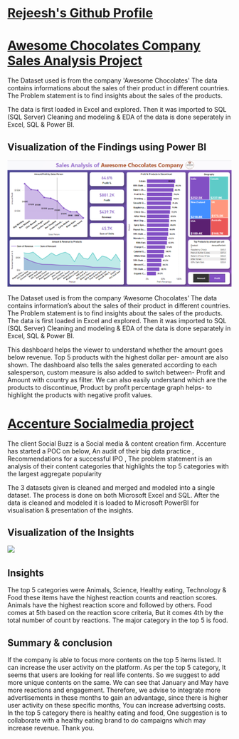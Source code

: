 
# [Rejeesh's Github Profile](https://github.com/rejeeshravindran)
 
# [Awesome Chocolates Company Sales Analysis Project](https://github.com/rejeeshravindran/Awesome_Chocolate_Company.git)


The Dataset used is from the company 'Awesome Chocolates'
The data contains informations about the sales of their product in different countries.
The Problem statement is to find insights about the sales of the products. 

The data is first loaded in Excel and explored. Then it was imported to SQL (SQL Server) 
Cleaning and modeling & EDA of the data is done seperately in Excel, SQL  & Power BI.

## Visualization of the Findings using Power BI

![](images/orgi.png)

The Dataset used is from the company ‘Awesome Chocolates’ The data contains information’s about the sales of their product in different countries. The Problem statement is to find insights about the sales of the products. The data is first loaded in Excel and explored. Then it was imported to SQL (SQL Server) Cleaning and modeling & EDA of the data is done separately in Excel, SQL & Power BI.

This dashboard helps the viewer to understand whether the amount goes below revenue. Top 5 products with the highest dollar per- amount are also shown. The dashboard also tells the sales generated according to each salesperson, custom measure is also added to switch between- Profit and Amount with country as filter. We can also easily understand which are the products to discontinue, Product by profit percentage graph helps- to highlight the products with negative profit values.


# [Accenture Socialmedia project](https://github.com/rejeeshravindran/Accenture-Socialmedia-project)

The client Social Buzz is a Social media & content creation firm. Accenture has started a POC on below, 
An audit of their big data practice , Recommendations for a successful IPO , The problem statement is an analysis of their content categories that highlights the top 5 categories with the largest aggregate popularity 

The 3 datasets given is cleaned and merged and modeled into a single dataset. The process is done on both Microsoft Excel and SQL. After the data is cleaned and modeled it is loaded to Microsoft PowerBI for visualisation & presentation of the insights. 
## Visualization of the Insights 
![](images/insights.png)

## Insights
The top 5 categories were Animals, Science, Healthy eating, Technology & Food these items have the highest reaction counts and reaction scores. Animals have the highest reaction score and followed by others.
Food comes at 5th based on the reaction score criteria, But it comes 4th by the total number of count by reactions.
The major category in the top 5 is food.

## Summary & conclusion 

If the company is able to focus more contents on the top 5 items listed. It can increase the user activity on the platform.
As per the top 5 category, It seems that users are looking for real life contents. So we suggest to add more unique contents on the same. 
We can see that January and May have more reactions and engagement. Therefore, we advise to integrate more advertisements in these months to gain an advantage, 
since there is higher user activity on these specific months, You can increase advertsing costs. 
In the top 5 category there is healthy eating and food, One suggestion is to collaborate with a healthy eating brand to 
do campaigns which may increase revenue. Thank you.






